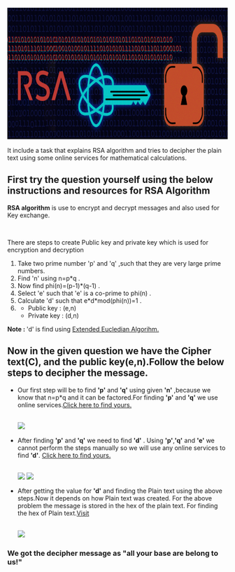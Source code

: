 <p align="center">
<img width="700" height="300" src="https://github.com/suubh/RSA-Decrypt/blob/master/Images/RSA_Algorithm_changed_facebookp.png" >
</p>

It include a task that explains RSA algorithm and tries to decipher the plain text using some online services for mathematical calculations.
<h2>First try the question yourself using the below instructions and resources for RSA Algorithm</h2>
<p><strong>RSA algorithm</strong> is use to encrypt and decrypt messages and also used for Key exchange. </p><br>
<p>There are steps to create Public key and private key which is used for encryption and decryption </p>
<ol>
  <li>Take two prime number 'p' and 'q' ,such that they are very large prime numbers.</li>
  <li>Find 'n' using n=p*q .</li>
  <li>Now find phi(n)=(p-1)*(q-1) .</li>
  <li>Select 'e' such that 'e' is a co-prime to phi(n) .</li>
  <li>Calculate 'd' such that e*d*mod(phi(n))=1 .</li>
  <li>
    <ul>
      <li>Public key : (e,n)</li>
      <li>Private key : (d,n)</li>
    </ul>
  </li>
</ol>
<p><strong>Note : </strong> 'd' is find using <a href="https://en.wikipedia.org/wiki/Extended_Euclidean_algorithm">Extended Eucledian Algorihm.</a></p>
</hr>
<h2>Now in the given question we have the Cipher text(C), and the public key(e,n).Follow the below steps to decipher the message.</h2>
<ul>
  
  <li><p>Our first step will be to find <strong>'p'</strong> and <strong>'q'</strong> using given <strong>'n'</strong> ,because we know that n=p*q and it can be factored.For finding <strong>'p'</strong> and <strong>'q'</strong> we use online services.<a href="https://www.alpertron.com.ar/ECM.HTM">Click here to find yours.</a></p><br></li>
<img src="https://suubh.github.io/RSA-Decrypt/Images/IMG_20200814_141902.png">
  <li><p>After finding <strong>'p'</strong> and <strong>'q'</strong> we need to find <strong>'d'</strong> . Using <strong>'p'</strong>,<strong>'q'</strong> and <strong>'e'</strong> we cannot perform the steps manually so we will use any online services to find <strong>'d'</strong>. <a href="https://www.cryptool.org/en/cto-highlights/rsa-step-by-step" >Click here to find yours.</a></p><br></li>
<img src="https://suubh.github.io/RSA-Decrypt/Images/IMG_20200814_142043.png">
<img src="https://suubh.github.io/RSA-Decrypt/Images/IMG_20200814_142112.png">


   <li><p>After getting the value for <strong>'d'</strong> and finding the Plain text using the above steps.Now it depends on how Plain text was created. For the above problem the message is stored in the hex of the plain text. For finding the hex of Plain text.<a href="https://codebeautify.org/hex-string-converter">Visit</a></p><br></li>
<img src="https://suubh.github.io/RSA-Decrypt/Images/IMG_20200814_142005.png">
</ul>

<h3>We got the decipher message as "all your base are belong to us!"</h3>


  


